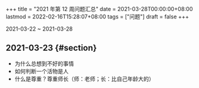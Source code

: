 +++
title = "2021 年第 12 周问题汇总"
date = 2021-03-28T00:00:00+08:00
lastmod = 2022-02-16T15:28:07+08:00
tags = ["问题"]
draft = false
+++

2021-03-22 ~ 2021-03-28


## 2021-03-23 {#section}

-   为什么总想到不好的事情
-   如何判断一个活物是人
-   什么是尊重？尊重师长（师：老师；长：比自己年龄大的）